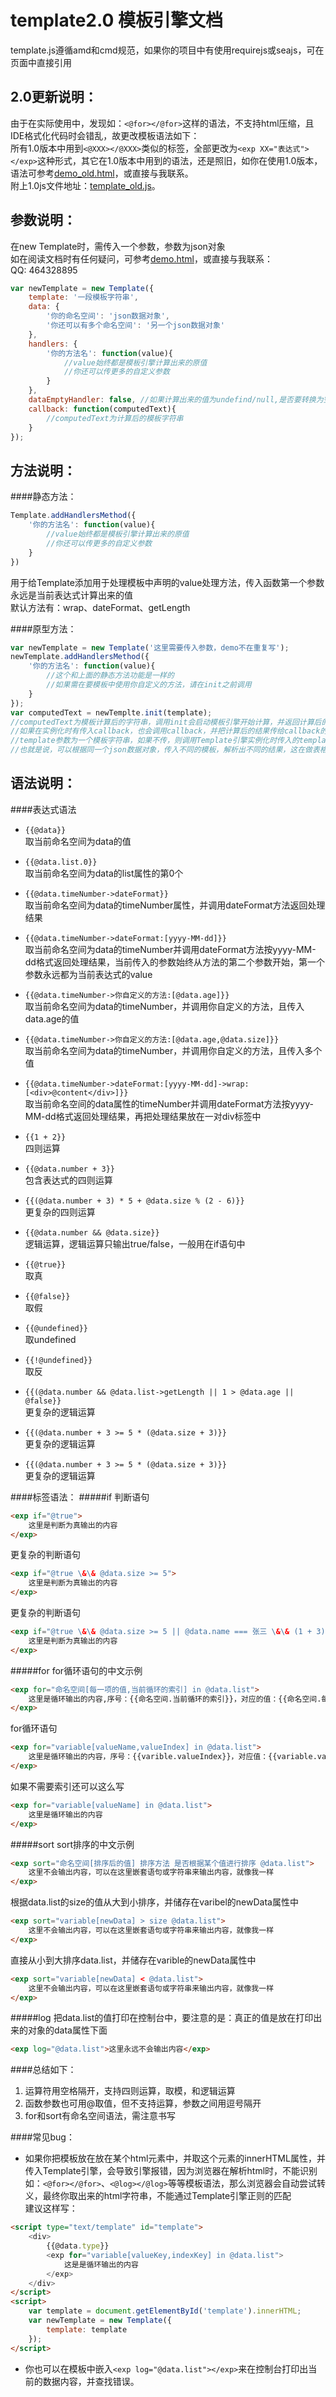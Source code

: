 template2.0 模板引擎文档
=========================
template.js遵循amd和cmd规范，如果你的项目中有使用requirejs或seajs，可在页面中直接引用  

2.0更新说明：
-------------------------
由于在实际使用中，发现如：`<@for></@for>`这样的语法，不支持html压缩，且IDE格式化代码时会错乱，故更改模板语法如下：  
所有1.0版本中用到`<@XXX></@XXX>`类似的标签，全部更改为`<exp XX="表达式"></exp>`这种形式，其它在1.0版本中用到的语法，还是照旧，如你在使用1.0版本，语法可参考[demo_old.html](https://github.com/18616392776/template/blob/master/template/demo_old.html)，或直接与我联系。  
附上1.0js文件地址：[template_old.js](https://github.com/18616392776/template/blob/master/template/js/template_old.js)。


参数说明：
-------------------------
在new Template时，需传入一个参数，参数为json对象   
如在阅读文档时有任何疑问，可参考[demo.html](https://github.com/18616392776/template/blob/master/template/demo.html)，或直接与我联系：  
QQ: 464328895  


```javascript 
var newTemplate = new Template({  
    template: '一段模板字符串',  
    data: {  
        '你的命名空间': 'json数据对象',  
        '你还可以有多个命名空间': '另一个json数据对象'  
    },  
    handlers: {  
        '你的方法名': function(value){  
            //value始终都是模板引擎计算出来的原值  
            //你还可以传更多的自定义参数  
        }  
    },
    dataEmptyHandler: false, //如果计算出来的值为undefind/null,是否要转换为空字符串，默认为false，请在项目上线时设置为true，开发过程中默认就好，便于调试
    callback: function(computedText){
        //computedText为计算后的模板字符串
    }
});
```
方法说明：
---------------
####静态方法：
```javascript
Template.addHandlersMethod({
    '你的方法名': function(value){
        //value始终都是模板引擎计算出来的原值  
        //你还可以传更多的自定义参数  
    }
})

```
用于给Template添加用于处理模板中声明的value处理方法，传入函数第一个参数永远是当前表达式计算出来的值  
默认方法有：wrap、dateFormat、getLength

####原型方法：

```javascript
var newTemplate = new Template('这里需要传入参数，demo不在重复写');
newTemplate.addHandlersMethod({
    '你的方法名': function(value){
        //这个和上面的静态方法功能是一样的
        //如果需在要模板中使用你自定义的方法，请在init之前调用
    }
});
var computedText = newTemplte.init(template);
//computedText为模板计算后的字符串，调用init会启动模板引擎开始计算，并返回计算后的值
//如果在实例化时有传入callback，也会调用callback，并把计算后的结果传给callback的第一个参数
//template参数为一个模板字符串，如果不传，则调用Template引擎实例化时传入的template
//也就是说，可以根据同一个json数据对象，传入不同的模板，解析出不同的结果，这在做表格排序等后台管理平台是非常有用的
```
语法说明：
-------------------
####表达式语法
*  `{{@data}}`  
    取当前命名空间为data的值   
        
*  `{{@data.list.0}}`  
    取当前命名空间为data的list属性的第0个 
        
*  `{{@data.timeNumber->dateFormat}}`  
    取当前命名空间为data的timeNumber属性，并调用dateFormat方法返回处理结果
        
*  `{{@data.timeNumber->dateFormat:[yyyy-MM-dd]}}`  
    取当前命名空间为data的timeNumber并调用dateFormat方法按yyyy-MM-dd格式返回处理结果，当前传入的参数始终从方法的第二个参数开始，第一个参数永远都为当前表达式的value   
        
*  `{{@data.timeNumber->你自定义的方法:[@data.age]}}`  
    取当前命名空间为data的timeNumber，并调用你自定义的方法，且传入data.age的值  
        
*  `{{@data.timeNumber->你自定义的方法:[@data.age,@data.size]}}`  
    取当前命名空间为data的timeNumber，并调用你自定义的方法，且传入多个值   
        
*  `{{@data.timeNumber->dateFormat:[yyyy-MM-dd]->wrap:[<div>@content</div>]}}`   
    取当前命名空间的data属性的timeNumber并调用dateFormat方法按yyyy-MM-dd格式返回处理结果，再把处理结果放在一对div标签中    
        
*  `{{1 + 2}}`  
    四则运算  
        
*  `{{@data.number + 3}}`  
    包含表达式的四则运算  
        
*  `{{(@data.number + 3) * 5 + @data.size % (2 - 6)}}`  
    更复杂的四则运算
        
*  `{{@data.number && @data.size}}`  
    逻辑运算，逻辑运算只输出true/false，一般用在if语句中 
        
*  `{{@true}}`  
    取真     
        
*  `{{@false}}`  
    取假  
        
*  `{{@undefined}}`  
    取undefined  
        
*  `{{!@undefined}}`  
    取反 
        
*  `{{(@data.number && @data.list->getLength || 1 > @data.age || @false}}`  
    更复杂的逻辑运算 
        
*  `{{(@data.number + 3 >= 5 * (@data.size + 3)}}`  
    更复杂的逻辑运算   
        
*  `{{(@data.number + 3 >= 5 * (@data.size + 3)}}`  
    更复杂的逻辑运算  
        
    
####标签语法：
#####if
判断语句 
```html
<exp if="@true">
    这里是判断为真输出的内容
</exp>
```

更复杂的判断语句
```html
<exp if="@true \&\& @data.size >= 5">
    这里是判断为真输出的内容
</exp>
```  
    
更复杂的判断语句
```html
<exp if="@true \&\& @data.size >= 5 || @data.name === 张三 \&\& (1 + 3) % @data.size == 0">
    这里是判断为真输出的内容
</exp>
```  
    
#####for
 for循环语句的中文示例
```html
<exp for="命名空间[每一项的值,当前循环的索引] in @data.list">
    这里是循环输出的内容,序号：{{命名空间.当前循环的索引}}，对应的值：{{命名空间.每一项的值}}
</exp>
```
    
for循环语句
```html
<exp for="variable[valueName,valueIndex] in @data.list">
    这里是循环输出的内容，序号：{{varible.valueIndex}}，对应值：{{variable.valueName}}
</exp>
```
   
如果不需要索引还可以这么写
```html
<exp for="variable[valueName] in @data.list">
    这里是循环输出的内容
</exp>
```
    
#####sort
sort排序的中文示例
```html
<exp sort="命名空间[排序后的值] 排序方法 是否根据某个值进行排序 @data.list">
    这里不会输出内容，可以在这里嵌套语句或字符串来输出内容，就像我一样
</exp>
```
    
根据data.list的size的值从大到小排序，并储存在varibel的newData属性中
```html
<exp sort="variable[newData] > size @data.list">
    这里不会输出内容，可以在这里嵌套语句或字符串来输出内容，就像我一样
</exp>
```
    
直接从小到大排序data.list，并储存在varible的newData属性中
```html
<exp sort="variable[newData] < @data.list">
    这里不会输出内容，可以在这里嵌套语句或字符串来输出内容，就像我一样
</exp>
```
    
#####log
把data.list的值打印在控制台中，要注意的是：真正的值是放在打印出来的对象的data属性下面
```html
<exp log="@data.list">这里永远不会输出内容</exp>
```
    
    
####总结如下：
1.  运算符用空格隔开，支持四则运算，取模，和逻辑运算
2.  函数参数也可用@取值，但不支持运算，参数之间用逗号隔开
3.  for和sort有命名空间语法，需注意书写

####常见bug：
*  如果你把模板放在放在某个html元素中，并取这个元素的innerHTML属性，并传入Template引擎，会导致引擎报错，因为浏览器在解析html时，不能识别如：`<@for></@for>`、`<@log></@log>`等等模板语法，那么浏览器会自动尝试转义，最终你取出来的html字符串，不能通过Template引擎正则的匹配  
    建议这样写：
```html
<script type="text/template" id="template">
    <div>
        {{@data.type}}
        <exp for="variable[valueKey,indexKey] in @data.list">
            这是是循环输出的内容
        </exp>
    </div>
</script>
<script>
    var template = document.getElementById('template').innerHTML;
    var newTemplate = new Template({
        template: template
    });
</script>
```
*  你也可以在模板中嵌入`<exp log="@data.list"></exp>`来在控制台打印出当前的数据内容，并查找错误。

